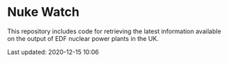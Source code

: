 # Nuke Watch

This repository includes code for retrieving the latest information available on the output of EDF nuclear power plants in the UK.

Last updated: 2020-12-15 10:06